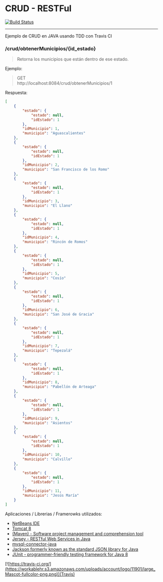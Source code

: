 # CRUD - RESTFul
[![Build Status](https://travis-ci.com/LuisEGR/crud_java_tdd.svg?token=akpzpzvQ2pdKfMYRzfGn&branch=master)](https://travis-ci.com/LuisEGR/crud_java_tdd)

---
Ejemplo de CRUD en JAVA usando TDD con Travis CI 



### /crud/obtenerMunicipios/{id_estado}

> Retorna los municipios que están dentro de ese estado.

Ejemplo:

> GET  
> http://localhost:8084/crud/obtenerMunicipios/1

Respuesta:

````json
[
    {
        "estado": {
            "estado": null,
            "idEstado": 1
        },
        "idMunicipio": 1,
        "municipio": "Aguascalientes"
    },
    {
        "estado": {
            "estado": null,
            "idEstado": 1
        },
        "idMunicipio": 2,
        "municipio": "San Francisco de los Romo"
    },
    {
        "estado": {
            "estado": null,
            "idEstado": 1
        },
        "idMunicipio": 3,
        "municipio": "El Llano"
    },
    {
        "estado": {
            "estado": null,
            "idEstado": 1
        },
        "idMunicipio": 4,
        "municipio": "Rincón de Romos"
    },
    {
        "estado": {
            "estado": null,
            "idEstado": 1
        },
        "idMunicipio": 5,
        "municipio": "Cosío"
    },
    {
        "estado": {
            "estado": null,
            "idEstado": 1
        },
        "idMunicipio": 6,
        "municipio": "San José de Gracia"
    },
    {
        "estado": {
            "estado": null,
            "idEstado": 1
        },
        "idMunicipio": 7,
        "municipio": "Tepezalá"
    },
    {
        "estado": {
            "estado": null,
            "idEstado": 1
        },
        "idMunicipio": 8,
        "municipio": "Pabellón de Arteaga"
    },
    {
        "estado": {
            "estado": null,
            "idEstado": 1
        },
        "idMunicipio": 9,
        "municipio": "Asientos"
    },
    {
        "estado": {
            "estado": null,
            "idEstado": 1
        },
        "idMunicipio": 10,
        "municipio": "Calvillo"
    },
    {
        "estado": {
            "estado": null,
            "idEstado": 1
        },
        "idMunicipio": 11,
        "municipio": "Jesús María"
    }
]
````


Aplicaciones / Librerias / Framerowks utilizados:

- [NetBeans IDE](https://netbeans.org/) 
- [Tomcat 8](http://tomcat.apache.org/)
- [(Maven) - Software project management and comprehension tool](https://maven.apache.org/)
- [Jersey - RESTful Web Services in Java](https://jersey.github.io/) 
- [mysql-connector-java](https://mvnrepository.com/artifact/mysql/mysql-connector-java) 
- [Jackson formerly known as the standard JSON library for Java](https://github.com/FasterXML/jackson) 
- [JUnit - programmer-friendly testing framework for Java 8](http://junit.org/)


[![https://travis-ci.org/](https://workablehr.s3.amazonaws.com/uploads/account/logo/11901/large_Mascot-fullcolor-png.png)](Travis)